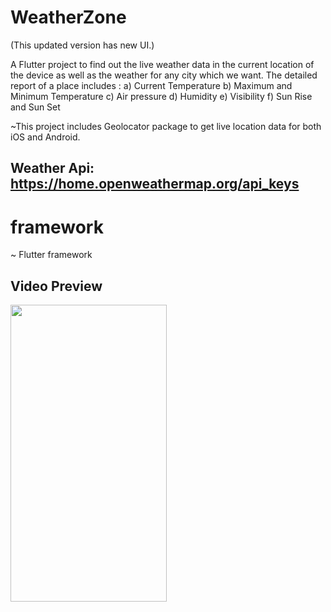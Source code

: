 
# WeatherZone
(This updated version has new UI.)

A Flutter project to find out the live weather data in the current location of the device as well as the weather for any city which we want.
The detailed report of a place includes :
a) Current Temperature
b) Maximum and Minimum Temperature
c) Air pressure
d) Humidity
e) Visibility
f) Sun Rise and Sun Set

~This project includes Geolocator package to get live location data for both iOS and Android.


## Weather Api: https://home.openweathermap.org/api_keys

# framework
~ Flutter framework

<!-- # Snapshots

<img src="images/ss1.png" width="25%"/>
<img src="images/ss2.png" width="25%"/>
<img src="images/ss3.png" width="25%"/>
<img src="images/ss4.png" width="25%"/>
<img src="images/ss5.png" width="25%"/>
<img src="images/HomePage.jpeg" width="25%"/>
<img src="images/ClearSky.jpeg" width="25%"/>
<img src="images/BrokenClouds.jpeg" width="25%"/>
<img src="images/FewClouds.jpeg" width="25%"/>
<img src="images/ModerateRain.jpeg" width="25%"/> -->

## Video Preview

<img src="/images/demo.gif" width="250" height="475"/>






